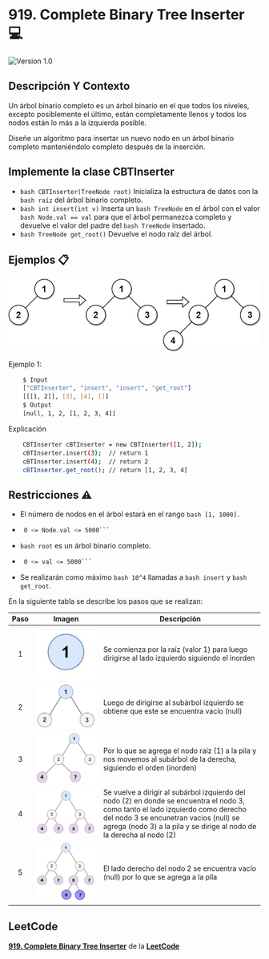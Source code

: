 # 919. Complete Binary Tree Inserter 💻

![Version 1.0](https://img.shields.io/badge/version-1.0.-blue.svg) 

## Descripción Y Contexto

Un árbol binario completo es un árbol binario en el que todos los niveles, excepto posiblemente el último, están completamente llenos y todos los nodos están lo más a la izquierda posible.

Diseñe un algoritmo para insertar un nuevo nodo en un árbol binario completo manteniéndolo completo después de la inserción.

## Implemente la clase CBTInserter

* ```bash CBTInserter(TreeNode root)``` Inicializa la estructura de datos con la ```bash raíz``` del árbol binario completo.
* ```bash int insert(int v)``` Inserta un ```bash TreeNode``` en el árbol con el valor ```bash Node.val == val``` para que el árbol permanezca completo y devuelve el valor del padre del ```bash TreeNode``` insertado.
* ```bash TreeNode get_root()``` Devuelve el nodo raíz del árbol.


## Ejemplos 📋

![Imagen de Evidencia](https://github.com/Andrea-lol/Taller-Estructuras-Datos-Avanzadas/blob/main/919.%20Complete%20Binary%20Tree%20Inserter/img/lc-treeinsert.jpg "Esta es una imagen de muestra.")

Ejemplo 1:

```bash
    $ Input 
    ["CBTInserter", "insert", "insert", "get_root"]
    [[[1, 2]], [3], [4], []]
    $ Output
    [null, 1, 2, [1, 2, 3, 4]]
```

Explicación

```bash
    CBTInserter cBTInserter = new CBTInserter([1, 2]);
    cBTInserter.insert(3);  // return 1
    cBTInserter.insert(4);  // return 2
    cBTInserter.get_root(); // return [1, 2, 3, 4]
```

## Restricciones ⚠️	

* El número de nodos en el árbol estará en el rango ```bash
        [1, 1000].```

*  ```bash
    0 <= Node.val <= 5000```

*  ```bash root``` es un árbol binario completo.

*  ```bash
    0 <= val <= 5000```

* Se realizarán como máximo ```bash 10^4``` llamadas a ```bash insert``` y ```bash get_root```.

En la siguiente tabla se describe los pasos que se realizan:

Paso | Imagen | Descripción
:--: | :--: | -- |
1 | ![Imagen de Evidencia](https://github.com/Andrea-lol/Taller-Estructuras-Datos-Avanzadas/blob/main/310.%20Minimum%20Height%20Trees/img/1.jpg "Esta es una imagen de muestra.") | Se comienza por la raíz (valor 1) para luego dirigirse al lado izquierdo siguiendo el inorden|
2 | ![Imagen de Evidencia](https://github.com/Andrea-lol/Taller-Estructuras-Datos-Avanzadas/blob/main/310.%20Minimum%20Height%20Trees/img/2.jpg "Esta es una imagen de muestra.") | Luego de dirigirse al subárbol izquierdo se obtiene que este se encuentra vacío (null) |
3 | ![Imagen de Evidencia](https://github.com/Andrea-lol/Taller-Estructuras-Datos-Avanzadas/blob/main/310.%20Minimum%20Height%20Trees/img/3.jpg "Esta es una imagen de muestra.") | Por lo que se agrega el nodo raíz (1) a la pila y nos movemos al subárbol de la derecha, siguiendo el orden (inorden) |
4 | ![Imagen de Evidencia](https://github.com/Andrea-lol/Taller-Estructuras-Datos-Avanzadas/blob/main/310.%20Minimum%20Height%20Trees/img/4.jpg "Esta es una imagen de muestra.") |Se vuelve a dirigir al subárbol izquierdo del nodo (2) en donde se encuentra el nodo 3, como tanto el lado izquierdo como derecho del nodo 3 se encunetran vacios (null) se agrega (nodo 3) a la pila y se dirige al nodo de la derecha al nodo (2) |
5 | ![Imagen de Evidencia](https://github.com/Andrea-lol/Taller-Estructuras-Datos-Avanzadas/blob/main/310.%20Minimum%20Height%20Trees/img/5.jpg "Esta es una imagen de muestra.") | El lado derecho del nodo 2 se encuentra vacío (null) por lo que se agrega a la pila |

## LeetCode
**[919. Complete Binary Tree Inserter]** de la **[LeetCode]**

[919. Complete Binary Tree Inserter]: https://leetcode.com/problems/complete-binary-tree-inserter/description/
[LeetCode]: https://leetcode.com
